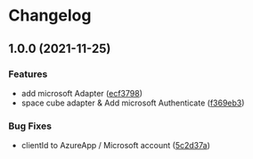 # Changelog

## 1.0.0 (2021-11-25)


### Features

* add microsoft Adapter ([ecf3798](https://www.github.com/Neerfix/SpaceCubeLauncher/commit/ecf37980f2d7628e04c25f96f2a837f9d1d74520))
* space cube adapter & Add microsoft Authenticate ([f369eb3](https://www.github.com/Neerfix/SpaceCubeLauncher/commit/f369eb33f6f8b3c0b6efdd693167ec61c690252c))


### Bug Fixes

* clientId to AzureApp / Microsoft account ([5c2d37a](https://www.github.com/Neerfix/SpaceCubeLauncher/commit/5c2d37a445bc1c30d76dc39dfe2d02903b017bed))
